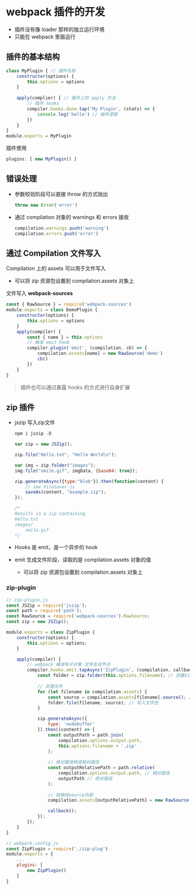 # webpack 插件的开发

* 插件没有像 loader 那样的独立运行环境
* 只能在 webpack 里面运行

## 插件的基本结构

```js
class MyPlugin { // 插件名称
    constructor(options) {
    	this.options = options    
    }
    
    apply(complier) { // 插件上的 apply 方法
        // 插件 hooks
        compiler.hooks.done.tap('My Plugin', (stats) => {
            console.log('hello') // 插件逻辑
        })
    }
}
module.exports = MyPlugin
```

插件使用

```js
plugins: [ new MyPlugin() ]
```

## 错误处理

* 参数校验阶段可以直接 throw 的方式抛出

  ```js
  throw new Error('error')
  ```

  

* 通过 compilation 对象的 warnings 和 errors 接收

  ```js
  compilation.warnings.push('warning')
  compilation.errors.push('error')
  ```

## 通过 Compilation 文件写入

Compilation 上的 assets 可以用于文件写入

* 可以将 zip 资源包设置到 compilation.assets 对象上

文件写入 **webpack-sources**

```js
const { RawSource } = require('webpack-sources')
module.exports = class DemoPlugin {
    constructor(options) {
        this.options = options
    }
    apply(compiler) {
        const { name } = this.options
        // 触发 emit hook
        compiler.plugin('emit', (compilation, cb) => {
            compilation.assets[name] = new RawSource('demo')
            cb()
        })
    }
}
```

> 插件也可以通过暴露 hooks 的方式进行自身扩展

## zip 插件

* jszip 写入zip文件

  ```js
  npm i jszip -D
  
  var zip = new JSZip();
  
  zip.file("Hello.txt", "Hello World\n");
  
  var img = zip.folder("images");
  img.file("smile.gif", imgData, {base64: true});
  
  zip.generateAsync({type:"blob"}).then(function(content) {
      // see FileSaver.js
      saveAs(content, "example.zip");
  });
  
  /*
  Results in a zip containing
  Hello.txt
  images/
      smile.gif
  */
  ```

* Hooks 是 emit，是一个异步的 hook

* emit 生成文件阶段，读取的是 compilation.assets 对象的值

  * 可以将 zip 资源包设置到 compilation.assets 对象上

### zip-plugin

```js
// zip-plugin,js
const JSZip = require('jszip');
const path = require('path');
const RawSource = require('webpack-sources').RawSource;
const zip = new JSZip();

module.exports = class ZipPlugin {
    constructor(options) {
        this.options = options;
    }

    apply(compiler) {
        // webpack 编译钩子对象 文件生成节点
        compiler.hooks.emit.tapAsync('ZipPlugin', (compilation, callback) => {
            const folder = zip.folder(this.options.filename); // 创建zip文件包
			
            // 处理文件
            for (let filename in compilation.assets) {
                const source = compilation.assets[filename].source(); // 文件source内容
                folder.file(filename, source); // 写入文件包
            }

            zip.generateAsync({
                type: 'nodebuffer'
            }).then((content) => {
                const outputPath = path.join(
                    compilation.options.output.path, 
                    this.options.filename + '.zip'
                );
				
                // 绝对路径转成相对路径
                const outputRelativePath = path.relative(
                    compilation.options.output.path, // 相对路径
                    outputPath // 绝对路径
                );
                
                // 转换成source内容
                compilation.assets[outputRelativePath] = new RawSource(content);

                callback();
            });
        });
    }
}

// webpack.config.js
const ZipPlugin = require('./zip-plug')
module.exports = {
    ...
    plugins: [
        new ZipPlugin()
    ]
}
```